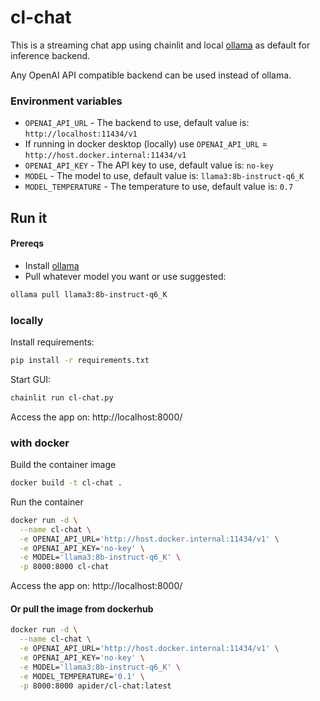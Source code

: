 # cl-chat

This is a streaming chat app using chainlit and local [ollama](https://ollama.ai) as default for inference backend. 

Any OpenAI API compatible backend can be used instead of ollama.


### Environment variables
- `OPENAI_API_URL` - The backend to use, default value is: `http://localhost:11434/v1`
- If running in docker desktop (locally) use `OPENAI_API_URL` = `http://host.docker.internal:11434/v1`
- `OPENAI_API_KEY` - The API key to use, default value is: `no-key`
- `MODEL` -  The model to use, default value is: `llama3:8b-instruct-q6_K`
- `MODEL_TEMPERATURE` - The temperature to use, default value is: `0.7`

## Run it
#### Prereqs
- Install [ollama](https://ollama.com/download)
- Pull whatever model you want or use suggested: 
```bash
ollama pull llama3:8b-instruct-q6_K
```

### locally
Install requirements:
```bash
pip install -r requirements.txt
```

Start GUI:
```bash
chainlit run cl-chat.py
```

Access the app on: http://localhost:8000/

### with docker
Build the container image

```bash
docker build -t cl-chat .
```

Run the container
```bash
docker run -d \
  --name cl-chat \
  -e OPENAI_API_URL='http://host.docker.internal:11434/v1' \
  -e OPENAI_API_KEY='no-key' \
  -e MODEL='llama3:8b-instruct-q6_K' \
  -p 8000:8000 cl-chat
```

Access the app on: http://localhost:8000/

#### Or pull the image from dockerhub
```bash
docker run -d \
  --name cl-chat \
  -e OPENAI_API_URL='http://host.docker.internal:11434/v1' \
  -e OPENAI_API_KEY='no-key' \
  -e MODEL='llama3:8b-instruct-q6_K' \
  -e MODEL_TEMPERATURE='0.1' \
  -p 8000:8000 apider/cl-chat:latest
```